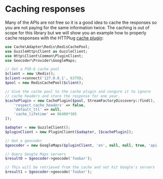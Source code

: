 # Caching responses

Many of the APIs are not free so it is a good idea to cache the responses so you
are not paying for the same information twice. The caching is out of scope for this
library but we will show you an example how to properly cache responses with the
HTTPlug [cache plugin](http://php-http.readthedocs.io/en/latest/plugins/cache.html):

```php
use Cache\Adapter\Redis\RedisCachePool;
use GuzzleHttp\Client as GuzzleClient;
use Http\Client\Common\PluginClient;
use Geocoder\Provider\GoogleMaps;

// Get a PSR-6 cache pool
$client = new \Redis();
$client->connect('127.0.0.1', 6379);
$pool = new RedisCachePool($client);

// Give the cache pool to the cache plugin and congure it to ignore
// cache headers and store the response for one year.
$cachePlugin = new CachePlugin($pool, StreamFactoryDiscovery::find(), [
    'respect_cache_headers' => false,
    'default_ttl' => null,
    'cache_lifetime' => 86400*365
]);

$adapter = new GuzzleClient();
$pluginClient = new PluginClient($adapter, [$cachePlugin]);

// Get a geocoder
$geocoder = new GoogleMaps($pluginClient, 'en', null, null, true, 'api-key');

// Query Google Maps servers
$result0 = $geocoder->geocode('foobar');

// This will be retrieved from the cache and not hit Google's servers
$result1 = $geocoder->geocode('foobar');
```
